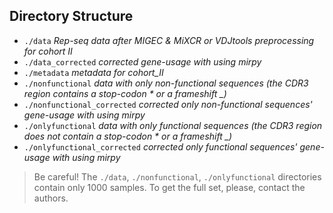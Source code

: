 ## Directory Structure
  - `./data` *Rep-seq data after MIGEC & MiXCR or VDJtools preprocessing for cohort II*
  - `./data_corrected` *corrected gene-usage with using mirpy*
  - `./metadata` *metadata for cohort_II*
  - `./nonfunctional` *data with only non-functional sequences (the CDR3 region contains a stop-codon * or a frameshift _)*
  - `./nonfunctional_corrected` *corrected only non-functional sequences' gene-usage with using mirpy*
  - `./onlyfunctional` *data with only functional sequences (the CDR3 region does not contain a stop-codon * or a frameshift _)*
  - `./onlyfunctional_corrected` *corrected only functional sequences' gene-usage with using mirpy*  

> Be careful! The `./data`, `./nonfunctional`, `./onlyfunctional` directories contain only 1000 samples. To get the full set, please, contact the authors.
